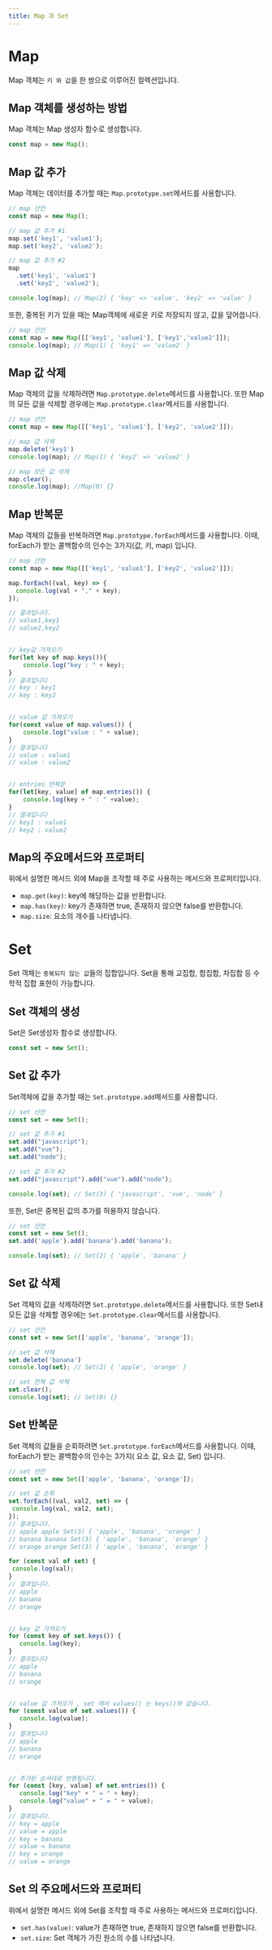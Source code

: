 ```yaml
---
title: Map 과 Set
---
```


# Map

Map 객체는 `키 와 값`을 한 쌍으로 이루어진 컬렉션입니다.


## Map 객체를 생성하는 방법

Map 객체는 Map 생성자 함수로 생성합니다.

```js
const map = new Map();

```

## Map 값 추가

Map 객체는 데이터를 추가할 때는 `Map.prototype.set`메서드를 사용합니다.

```js
// map 선언
const map = new Map();

// map 값 추가 #1
map.set('key1', 'value1');
map.set('key2', 'value2');

// map 값 추가 #2
map
  .set('key1', 'value1')
  .set('key2', 'value2');

console.log(map); // Map(2) { 'key' => 'value', 'key2' => 'value' }

```

또한, 중복된 키가 있을 때는 Map객체에 새로운 키로 저장되지 않고, 값을 덮어씁니다.

```js
// map 선언
const map = new Map([['key1', 'value1'], ['key1','value2']]);
console.log(map); // Map(1) { 'key1' => 'value2' }

```

## Map 값 삭제

Map 객체의 값을 삭제하려면 `Map.prototype.delete`메서드를 사용합니다. 또한 Map의 모든 값을 삭제할 경우에는 `Map.prototype.clear`메서드를 사용합니다.

```js
// map 선언
const map = new Map([['key1', 'value1'], ['key2', 'value2']]);

// map 값 삭제
map.delete('key1')
console.log(map); // Map(1) { 'key2' => 'value2' }

// map 모든 값 삭제
map.clear();
console.log(map); //Map(0) {}

```

## Map 반복문

Map 객체의 값들을 반복하려면 `Map.prototype.forEach`메서드를 사용합니다. 이때, forEach가 받는 콜백함수의 인수는 3가지(값, 키, map) 입니다.

```js
// map 선언
const map = new Map([['key1', 'value1'], ['key2', 'value2']]);

map.forEach((val, key) => {
  console.log(val + "," + key);
});

// 결과입니다.
// value1,key1
// value2,key2


// key값 가져오기
for(let key of map.keys()){
    console.log("key : " + key);
}
// 결과입니다
// key : key1
// key : key2


// value 값 가져오기
for(const value of map.values()) {
    console.log("value : " + value);
}
// 결과입니다
// value : value1
// value : value2


// entries 반복문
for(let[key, value] of map.entries()) {
    console.log(key + " : " +value);
}
// 결과입니다
// key1 : value1
// key2 : value2

```

## Map의 주요메서드와 프로퍼티

위에서 설명한 메서드 외에 Map을 조작할 때 주로 사용하는 메서드와 프로퍼티입니다.

- `map.get(key)`: key에 해당하는 값을 반환합니다.
- `map.has(key)`: key가 존재하면 true, 존재하지 않으면 false를 반환합니다.
- `map.size`: 요소의 개수를 나타냅니다.


# Set

Set 객체는 `중복되지 않는 값`들의 집합입니다. Set을 통해 교집합, 합집합, 차집합 등 수학적 집합 표현이 가능합니다.

## Set 객체의 생성

Set은 Set생성자 함수로 생성합니다.

```js
const set = new Set();

```

## Set 값 추가

Set객체에 값을 추가할 때는 `Set.prototype.add`메서드를 사용합니다.

```js
// set 선언
const set = new Set();

// set 값 추가 #1
set.add("javascript");
set.add("vue");
set.add("node");

// set 값 추가 #2
set.add("javascript").add("vue").add("node");

console.log(set); // Set(3) { 'javascript', 'vue', 'node' }

```

또한, Set은 중복된 값의 추가를 허용하지 않습니다.

```js
// set 선언
const set = new Set();
set.add('apple').add('banana').add('banana');

console.log(set); // Set(2) { 'apple', 'banana' }

```

## Set 값 삭제
 
Set 객체의 값을 삭제하려면 `Set.prototype.delete`메서드를 사용합니다. 또한 Set내 모든 값을 삭제할 경우에는 `Set.prototype.clear`메서드를 사용합니다.

```js
// set 선언
const set = new Set(['apple', 'banana', 'orange']);

// set 값 삭제
set.delete('banana')
console.log(set); // Set(2) { 'apple', 'orange' }

// set 전체 값 삭제
set.clear();
console.log(set); // Set(0) {}

```

## Set 반복문

Set 객체의 값들을 순회하려면 `Set.prototype.forEach`메서드를 사용합니다. 이때, forEach가 받는 콜백함수의 인수는 3가지( 요소 값, 요소 값, Set) 입니다.

 ```js
// set 선언
const set = new Set(['apple', 'banana', 'orange']);

// set 값 순회
set.forEach((val, val2, set) => {
  console.log(val, val2, set);
});
// 결과입니다.
// apple apple Set(3) { 'apple', 'banana', 'orange' }
// banana banana Set(3) { 'apple', 'banana', 'orange' }
// orange orange Set(3) { 'apple', 'banana', 'orange' }

for (const val of set) {
  console.log(val);
}
// 결과입니다.
// apple
// banana
// orange


// key 값 가져오기
for (const key of set.keys()) {
    console.log(key);
}
// 결과입니다
// apple
// banana
// orange


// value 값 가져오기 , set 에서 values() 는 keys()와 같습니다.
for (const value of set.values()) {
    console.log(value);
}
// 결과입니다
// apple
// banana
// orange


// 추가된 순서대로 반환됩니다.
for (const [key, value] of set.entries()) {
    console.log("key" + " = " + key);
    console.log("value" + " = " + value);
}
// 결과입니다.
// key = apple
// value = apple
// key = banana
// value = banana
// key = orange
// value = orange

```

## Set 의 주요메서드와 프로퍼티

위에서 설명한 메서드 외에 Set를 조작할 때 주로 사용하는 메서드와 프로퍼티입니다.

- `set.has(value)`: value가 존재하면 true, 존재하지 않으면 false를 반환합니다.
- `set.size`: Set 객체가 가진 원소의 수를 나타냅니다.
